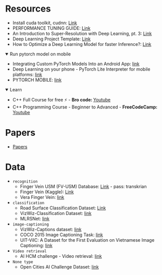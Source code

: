 # Resources
* Install cuda toolkit, cudnn: [Link](https://neptune.ai/blog/installing-tensorflow-2-gpu-guide)
* PERFORMANCE TUNING GUIDE: [Link](https://pytorch.org/tutorials/recipes/recipes/tuning_guide.html)
* An Introduction to Super-Resolution with Deep Learning, pt. 3: [Link](https://medium.com/@paren8esis/an-introduction-to-super-resolution-with-deep-learning-pt-3-ed85ec949ba8)
* Deep Learning Project Template: [Link](https://github.com/L1aoXingyu/Deep-Learning-Project-Template)
* How to Optimize a Deep Learning Model for faster Inference?: [Link](https://www.thinkautonomous.ai/blog/deep-learning-optimization/)
<details open>
   <summary>Run pytorch model on mobile</summary>
   <ul>
    <li>Integrating Custom PyTorch Models Into an Android App: <a href="https://medium.com/mlearning-ai/integrating-custom-pytorch-models-into-an-android-app-a2cdfce14fe8">link</a>
    <li>Deep Learning on your phone - PyTorch Lite Interpreter for mobile platforms: <a href="https://towardsdatascience.com/deep-learning-on-your-phone-pytorch-lite-interpreter-for-mobile-platforms-ae73d0b17eaa">link</a>
    <li>PYTORCH MOBILE: <a href="https://pytorch.org/mobile/home/">link</a>
   </ul>
</details>
<details open>
   <summary>Learn</summary>
   <ul>
    <li>C++ Full Course for free ⚡️ - <b>Bro code: </b><a href="https://youtu.be/-TkoO8Z07hI?si=chZrX71qagkI3QVA">Youtube</a>
    <li>C++ Programming Course - Beginner to Advanced - <b>FreeCodeCamp: </b><a href="https://www.youtube.com/watch?v=8jLOx1hD3_o&list=PLwwBtBG9sP7BJ8xqz2fp6iZQurfz1BeJW&index=2&t=45947s&pp=gAQBiAQB">Youtube</a>
   </ul>
</details>



# Papers
* [Papers](Papers)

# Data
* `recognition`
  * Finger Vein USM (FV-USM) Database: [Link](http://drfendi.com/2015/12/05/fv-usm-database-download-page/) - pass: transkrian
  * Finger Vein (Kaggle): [Link](https://www.kaggle.com/datasets/ryeltsin/finger-vein)
  * Vera Finger Vein: [link](https://zenodo.org/records/4575270)
* `classification`
  * Road Surface Classification Dataset: [Link](https://thu-rsxd.com/rscd/)
  * VizWiz-Classification Dataset: [link](https://vizwiz.org/tasks-and-datasets/image-classification/)
  * MLRSNet: [link](https://github.com/cugbrs/MLRSNet)
* `image-captioning`
  * VizWiz-Captions dataset: [link](https://vizwiz.org/tasks-and-datasets/image-captioning/)
  * COCO 2015 Image Captioning Task: [link](https://cocodataset.org/#captions-2015)
  * UIT-ViIC: A Dataset for the First Evaluation on Vietnamese Image Captioning: [link](https://drive.google.com/file/d/1YexKrE6o0UiJhFWpE8M5LKoe6-k3AiM4/view)
* `Video retrieval`
  * AI HCM challenge - Video retrieval: [link](https://docs.google.com/spreadsheets/d/16RlmhETs2YLuw5b4aP-bKD7c0DiDNDr0ZxOQfBS3-ks/htmlview?fbclid=IwAR1seO_E_awcNWenChTELCZxOLjAtj45D4wDNscwKa72kyX5zlENHUSBqkQ_aem_AZuSBoG9oqvH_oVCY7aYuFMURECjWbdnhe0hO6dzBfUsGKTUlhF6lalq6DR7wzRZnms#)
* `None type`
  * Open Cities AI Challenge Dataset: [link](https://beta.source.coop/repositories/open-cities/ai-challenge/download/)
